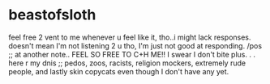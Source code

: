 # beastofsloth

feel free 2 vent to me whenever u feel like it, tho..i might lack responses. doesn't mean I'm not listening 2 u tho, I'm just not good at responding. /pos ;; at another note.. FEEL SO FREE TO C+H ME!! I swear I don't bite
plus. . . here r my dnis ;; pedos, zoos, racists, religion mockers, extremely rude people, and lastly skin copycats even though I don't have any yet.
